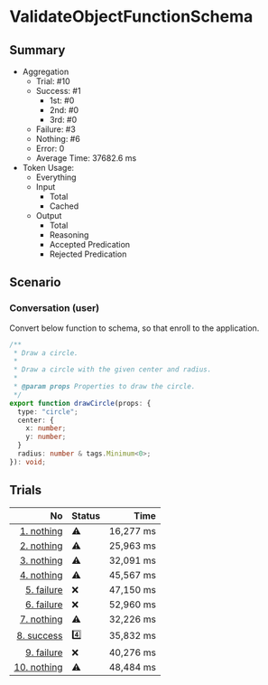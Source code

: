 # ValidateObjectFunctionSchema
## Summary
  - Aggregation
    - Trial: #10
    - Success: #1
      - 1st: #0
      - 2nd: #0
      - 3rd: #0
    - Failure: #3
    - Nothing: #6
    - Error: 0
    - Average Time: 37682.6 ms
  - Token Usage:
    - Everything
    - Input
      - Total
      - Cached
    - Output
      - Total
      - Reasoning
      - Accepted Predication
      - Rejected Predication

## Scenario
### Conversation (user)
Convert below function to schema, so that enroll to the application.

```ts
/**
 * Draw a circle.
 *
 * Draw a circle with the given center and radius.
 *
 * @param props Properties to draw the circle.
 */
export function drawCircle(props: {
  type: "circle";
  center: {
    x: number;
    y: number;
  }
  radius: number & tags.Minimum<0>;
}): void;
```

## Trials
No | Status | Time
---:|:-------|------:
[1. nothing](./trials/1.nothing.json) | ⚠️ | 16,277 ms
[2. nothing](./trials/2.nothing.json) | ⚠️ | 25,963 ms
[3. nothing](./trials/3.nothing.json) | ⚠️ | 32,091 ms
[4. nothing](./trials/4.nothing.json) | ⚠️ | 45,567 ms
[5. failure](./trials/5.failure.json) | ❌ | 47,150 ms
[6. failure](./trials/6.failure.json) | ❌ | 52,960 ms
[7. nothing](./trials/7.nothing.json) | ⚠️ | 32,226 ms
[8. success](./trials/8.success.json) | 4️⃣ | 35,832 ms
[9. failure](./trials/9.failure.json) | ❌ | 40,276 ms
[10. nothing](./trials/10.nothing.json) | ⚠️ | 48,484 ms